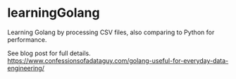# learningGolang
Learning Golang by processing CSV files, also comparing to Python for performance.

See blog post for full details.  https://www.confessionsofadataguy.com/golang-useful-for-everyday-data-engineering/
